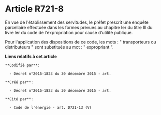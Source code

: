 # Article R721-8

En vue de l'établissement des servitudes, le préfet prescrit une enquête parcellaire effectuée dans les formes prévues au
chapitre Ier du titre III du livre Ier du code de l'expropriation pour cause d'utilité publique.

Pour l'application des dispositions de ce code, les mots : " transporteurs ou distributeurs " sont substitués au mot : "
expropriant ".

**Liens relatifs à cet article**

	**Codifié par**:

	  - Décret n°2015-1823 du 30 décembre 2015 - art.

	**Créé par**:

	  - Décret n°2015-1823 du 30 décembre 2015 - art.

	**Cité par**:

	  - Code de l'énergie - art. D721-13 (V)
